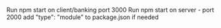 Run npm start on client/banking port 3000
Run npm start on server - port 2000
add "type": "module" to package.json if needed
